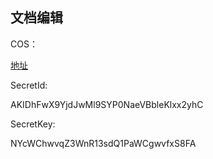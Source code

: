 ## 文档编辑

COS：

[地址](https://cosbrowser.cloud.tencent.com/login)

SecretId: 

AKIDhFwX9YjdJwMl9SYP0NaeVBbleKlxx2yhC

SecretKey:

NYcWChwvqZ3WnR13sdQ1PaWCgwvfxS8FA
